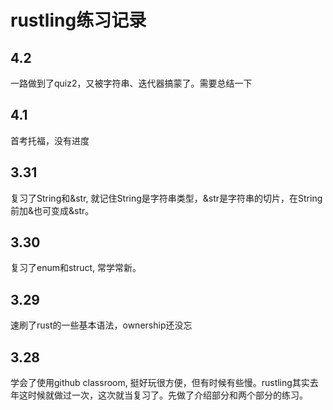 # rustling练习记录
## 4.2
一路做到了quiz2，又被字符串、迭代器搞蒙了。需要总结一下
## 4.1
首考托福，没有进度
## 3.31
复习了String和&str, 就记住String是字符串类型，&str是字符串的切片，在String前加&也可变成&str。
## 3.30
复习了enum和struct, 常学常新。
## 3.29
速刷了rust的一些基本语法，ownership还没忘
## 3.28
学会了使用github classroom, 挺好玩很方便，但有时候有些慢。rustling其实去年这时候就做过一次，这次就当复习了。先做了介绍部分和两个部分的练习。

